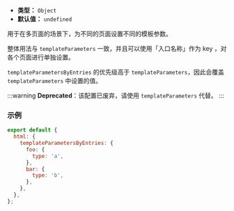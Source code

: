 - **类型：** `Object`
- **默认值：** `undefined`

用于在多页面的场景下，为不同的页面设置不同的模板参数。

整体用法与 `templateParameters` 一致，并且可以使用「入口名称」作为 key ，对各个页面进行单独设置。

`templateParametersByEntries` 的优先级高于 `templateParameters`，因此会覆盖 `templateParameters` 中设置的值。

:::warning
**Deprecated**：该配置已废弃，请使用 `templateParameters` 代替。
:::

### 示例

```js
export default {
  html: {
    templateParametersByEntries: {
      foo: {
        type: 'a',
      },
      bar: {
        type: 'b',
      },
    },
  },
};
```
